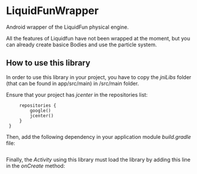 # LiquidFunWrapper
Android wrapper of the LiquidFun physical engine.

All the features of Liquidfun have not been wrapped at the moment, but you can already create basice Bodies and use the particle system.

## How to use this library
In order to use this library in your project, you have to copy the _jniLibs_ folder (that can be found in app/src/main) in <yourapp>/src/main folder.

Ensure that your project has _jcenter_ in the repositories list:
```allprojects {
     repositories {
         google()
         jcenter()
     }
 }
 ```

Then, add the following dependency in your application module _build.gradle_ file:

```compile 'ch.shibastudio:liquidwrapper:1.1'
```


Finally, the *Activity* using this library must load the library by adding this line in the _onCreate_ method:

```System.loadLibrary("liquidwrapper");
```

